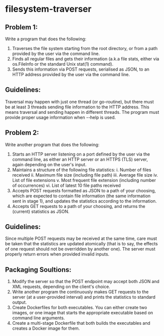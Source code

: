 # filesystem-traverser 

## Problem 1:
Write a program that does the following:
1. Traverses the file system starting from the root directory, or from a path provided by the user via the command line.
2. Finds all regular files and gets their information (a.k.a file stats, either via os.FileInfo or the standard Unix stat(1) command).
3. Sends this information via POST requests, serialised as JSON, to an HTTP address provided by the user via the command line.


## Guidelines:
Traversal may happen with just one thread (or go-routine), but there must be at least 3 threads sending file information to the HTTP address. This means traversal and sending happen in different threads. The program must provide proper usage information when --help is used.


## Problem 2:
Write another program that does the following:
1. Starts an HTTP server listening on a port defined by the user via the command line, as either an HTTP server or an HTTPS (TLS) server, again depending on the user's input.
2. Maintains a structure of the following file statistics:
     i. Number of files received
     ii. Maximum file size (including file path)
     iii. Average file size
     iv. List of file extensions
     v. Most frequent file extension (including number of occurrences)
     vi. List of latest 10 file paths received
3. Accepts POST requests formatted as JSON to a path of your choosing, which are expected to contain file information (the same information sent in stage 1), and updates the statistics according to the information.
4. Accepts GET requests to a path of your choosing, and returns the (current) statistics as JSON.

## Guidelines:
Since multiple POST requests may be received at the same time, care must be taken that the statistics are updated atomically (that is to say, the effects of one request should not be overridden by another one). The server must properly return errors when provided invalid inputs.

## Packaging Soultions:
1. Modify the server so that the POST endpoint may accept both JSON and XML requests, depending on the
client's choice.
2. Write another program the continuously makes GET requests to the server (at a user-provided interval)
and prints the statistics to standard output.
3. Create Dockerfiles for both executables. You can either create two images, or one image that starts the
appropriate executable based on command line arguments.
4. Create a multi-stage Dockerfile that both builds the executables and creates a Docker image
for them.
